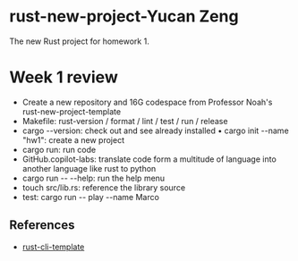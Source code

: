 # rust-new-project-Yucan Zeng
The new Rust project for homework 1.

# Week 1 review
* Create a new repository and 16G codespace from Professor Noah's rust-new-project-template
* Makefile: rust-version / format / lint / test / run / release
* cargo --version: check out and see already installed
• cargo init --name "hw1": create a new project
* cargo run: run code
* GitHub.copilot-labs: translate code form a multitude of language into another language like rust to python
* cargo run -- --help: run the help menu
* touch src/lib.rs: reference the library source
* test: cargo run -- play --name Marco

## References

* [rust-cli-template](https://github.com/kbknapp/rust-cli-template)

